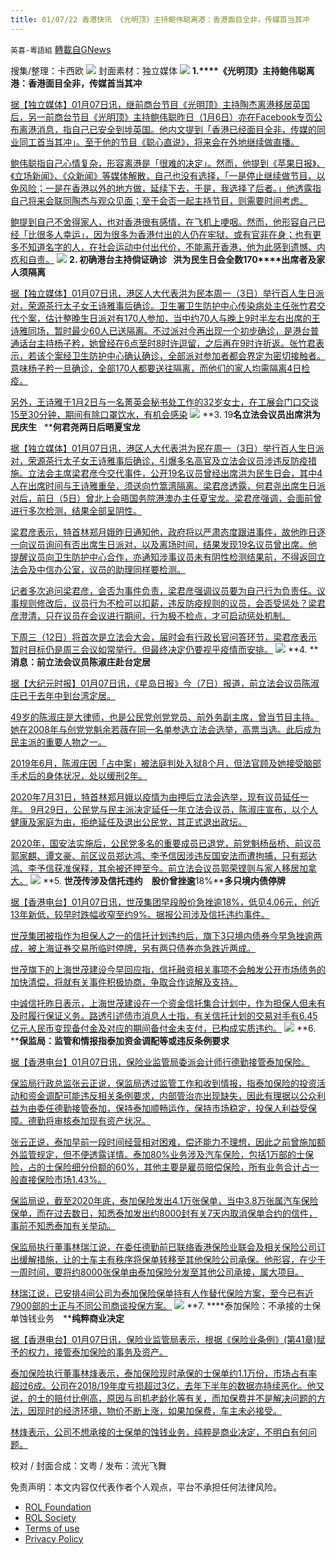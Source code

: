 ```yaml
---
title: 01/07/22 香港快讯 《光明顶》主持鲍伟聪离港：香港面目全非，传媒首当其冲
---
```

`英喜-粵語組` [轉載自GNews](https://gnews.org/zh-hans/1833063/)

搜集/整理：卡西欧
![](https://assets.gnews.org/wp-content/uploads/2022/01/0107fenmian.jpg)
封面素材：独立媒体
![](https://assets.gnews.org/wp-content/uploads/2022/01/Screen-Shot-2022-01-07-at-9.16.05-AM.png)
**1.****《光明顶》主持鲍伟聪离港：香港面目全非，传媒首当其冲**

[据【独立媒体】01月07日讯，继前商台节目《光明顶》主持陶杰离港移居英国后，另一前商台节目《光明顶》主持鲍伟聪昨日（1月6日）亦在Facebook专页公布离港消息，指自己已安全到埗英国。他内文提到「香港已经面目全非，传媒的同业同工首当其冲」。至于他的节目《聪心直说》，将来会在外地继续做直播。](https://www.inmediahk.net/node/政經/《光明頂》主持鮑偉聰離港：香港面目全非，傳媒首當其衝)

[鲍伟聪指自己心情复杂，形容离港是「很难的决定」。然而，他提到《苹果日报》、《立场新闻》、《众新闻》等媒体解散，自己也没有选择，「一是停止继续做节目，以免风险；一是在香港以外的地方做，延续下去，于是，我选择了后者。」他透露指自己将来会联同陶杰与观众见面；至于会否一起主持节目，则需要时间考虑。](https://www.inmediahk.net/node/政經/《光明頂》主持鮑偉聰離港：香港面目全非，傳媒首當其衝)

[鲍提到自己不舍得家人，也对香港很有感情，在飞机上哽咽。然而，他形容自己已经「比很多人幸运」，因为很多为香港付出的人仍在牢狱、或有官非在身；也有更多不知道名字的人，在社会运动中付出代价，不能离开香港，他为此感到遗憾、内疚和自责。](https://www.inmediahk.net/node/政經/《光明頂》主持鮑偉聰離港：香港面目全非，傳媒首當其衝)
![](https://assets.gnews.org/wp-content/uploads/2022/01/Screen-Shot-2022-01-07-at-9.16.12-AM.png)
**2. ****初确港台主持倘证确诊****   ****洪为民生日会全数****170****出席者及家人须隔离**

[据【独立媒体】01月07日讯，港区人大代表洪为民本周一（3日）举行百人生日派对，荣源茶行太子女王诗雅事后确诊。卫生署卫生防护中心传染病处主任张竹君交代个案，估计整晚生日派对有170人参加，当中约70人与晚上9时半左右出席的王诗雅同场，暂时最少60人已送隔离。不过派对今再出现一个初步确诊，是港台普通话台主持杨子矜，她曾经在6点至时8时许逗留，之后再在9时许折返。张竹君表示，若该个案经卫生防护中心确认确诊，全部派对参加者都会界定为密切接触者。意味杨子矜一旦确诊，全部170人都要送往隔离，而他们的家人均需隔离4日检疫。](https://www.inmediahk.net/node/政經/初確港台主持倘證確診-洪為民生日會全數170出席者及家人須隔離)

[另外，王诗雅于1月2日与一名菁英会秘书处工作的32岁女士，在工展会门口交谈15至30分钟，期间有除口罩饮水，有机会感染](https://www.inmediahk.net/node/政經/初確港台主持倘證確診-洪為民生日會全數170出席者及家人須隔離)
![](https://assets.gnews.org/wp-content/uploads/2022/01/Screen-Shot-2022-01-07-at-9.16.22-AM.png)
**3. 19****名立法会议员出席洪为民庆生****   ****何君尧两日后晤夏宝龙**

[据【独立媒体】01月07日讯，港区人大代表洪为民在周一（3日）举行百人生日派对，荣源茶行太子女王诗雅事后确诊，引爆多名高官及立法会议员涉违反防疫措施。立法会主席梁君彦今交代事件，公开19名议员曾经出席洪为民生日会，其中4人在出席时间与王诗雅重垒，须送向竹篙湾隔离。梁君彦透露，何君尧出席生日派对后，前日（5日）曾北上会晤国务院港澳办主任夏宝龙。梁君彦强调，会面前曾进行多次检测，结果全部呈阴性。](https://www.inmediahk.net/node/政經/19名立法會議員出席洪為民慶生-何君堯兩日後晤夏寶龍)

[梁君彦表示，特首林郑月娥昨日通知他，政府将以严肃态度跟进事件，故他昨日逐一向议员询问有否出席生日派对，以及离场时间，结果发现19名议员曾出席。他提醒议员向卫生防护中心合作，亦通知涉事议员未有阴性检测结果前，不得返回立法会及中信办公室，议员的助理同样要检测。](https://www.inmediahk.net/node/政經/19名立法會議員出席洪為民慶生-何君堯兩日後晤夏寶龍)

[记者多次追问梁君彦，会否为事件负责，梁君彦强调议员要为自己行为负责任。议事规则修改后，议员行为不检可以扣薪，违反防疫规则的议员，会否受惩处？梁君彦澄清，只在议员在会议进行期间，行为极不检点，才可启动惩处机制。](https://www.inmediahk.net/node/政經/19名立法會議員出席洪為民慶生-何君堯兩日後晤夏寶龍)

[下周三（12日）将首次是立法会大会，届时会有行政长官问答环节，梁君彦表示暂时目标仍是周三会议如常举行。但最终决定仍要视乎疫情而安排。](https://www.inmediahk.net/node/政經/19名立法會議員出席洪為民慶生-何君堯兩日後晤夏寶龍)
![](https://assets.gnews.org/wp-content/uploads/2022/01/Screen-Shot-2022-01-07-at-9.16.31-AM.png)
**4. ****消息：前立法会议员陈淑庄赴台定居**

[据【大纪元时报】01月07日讯，《星岛日报》今（7日）报道，前立法会议员陈淑庄已于去年中到台湾定居。](https://hk.epochtimes.com/news/2022-01-07/73216545)

[49岁的陈淑庄是大律师，也是公民党创党党员、前外务副主席，曾当节目主持。她在2008年与创党党魁余若薇在同一名单参选立法会选举，高票当选。此后成为民主派的重要人物之一。](https://hk.epochtimes.com/news/2022-01-07/73216545)

[2019年6月，陈淑庄因「占中案」被法庭判处入狱8个月，但法官顾及她接受脑部手术后的身体状况，处以缓刑2年。](https://hk.epochtimes.com/news/2022-01-07/73216545)

[2020年7月31日，特首林郑月娥以疫情为由押后立法会选举，现有议员延任一年。 9月29日，公民党与民主派决定延任一年立法会议员，陈淑庄宣布，以个人健康及家庭为由，拒绝延任及退出公民党，其正式退出政坛。](https://hk.epochtimes.com/news/2022-01-07/73216545)

[2020年，国安法实施后，公民党多名的重要成员已退党，前党魁杨岳桥、前议员郭家麒、谭文豪、前区议员郑达鸿、李予信因涉违反国安法而遭拘捕，只有郑达鸿、李予信获准保释，其余被还押至今。前立法会议员郭荣铿则与家人移居加拿大。](https://hk.epochtimes.com/news/2022-01-07/73216545)
![](https://assets.gnews.org/wp-content/uploads/2022/01/Screen-Shot-2022-01-07-at-9.16.42-AM.png)
**5. ****世茂传涉及信托违约　股价曾挫逾****18%****多只境内债停牌**

[据【香港电台】01月07日讯，世茂集团早段股价急挫逾18%，低见4.06元，创近13年新低，较早时跌幅收窄至约9%。据报公司涉及信托违约事件。](https://news.rthk.hk/rthk/ch/component/k2/1627770-20220107.htm)

[世茂集团被指作为担保人之一的信托计划违约后，旗下3只境内债券今早急挫逾两成，被上海证券交易所临时停牌，另有两只债券亦急跌近两成。](https://news.rthk.hk/rthk/ch/component/k2/1627770-20220107.htm)

[世茂旗下的上海世茂建设今早回应指，信托融资相关事项不会触发公开市场债务的加快清偿，将就有关事件积极协商，争取合作谅解及支持。](https://news.rthk.hk/rthk/ch/component/k2/1627770-20220107.htm)

[中诚信托昨日表示，上海世茂建设在一个资金信托集合计划中，作为担保人但未有及时履行保证义务。路透引述债市消息人士指，有关信托计划的交易对手有6.45亿元人民币变现备付金及对应的期间备付金未支付，已构成实质违约。](https://news.rthk.hk/rthk/ch/component/k2/1627770-20220107.htm)
![](https://assets.gnews.org/wp-content/uploads/2022/01/Screen-Shot-2022-01-07-at-9.16.51-AM.png)
**6. ****保监局：监管和情报指泰加资金调配等或违反条例要求**

[据【香港电台】01月07日讯，保险业监管局委派会计师行德勤接管泰加保险。](https://news.rthk.hk/rthk/ch/component/k2/1627819-20220107.htm)

[保监局行政总监张云正说，保监局透过监管工作和收到情报，指泰加保险的投资活动和资金调配可能违反相关条例要求，内部管治亦出现缺失，因此有理据以公众利益为由委任德勤接管泰加，保持泰加顺畅运作，保持市场稳定，投保人利益受保障。德勤将审核泰加现有资产状况。](https://news.rthk.hk/rthk/ch/component/k2/1627819-20220107.htm)

[张云正说，泰加早前一段时间经营相对困难，偿还能力不理想，因此之前曾施加额外监管规定，但不便透露详情。泰加80%业务涉及汽车保险，包括1万部的士保险，占的士保险细分份额的60%，其他主要是雇员赔偿保险，所有业务合计占一般直接保险市场1.43%。](https://news.rthk.hk/rthk/ch/component/k2/1627819-20220107.htm)

[保监局说，截至2020年底，泰加保险发出4.1万张保单，当中3.8万张属汽车保险保单，而在过去数日，知悉泰加发出约8000封有关7天内取消保单合约的信件，事前不知悉泰加有关举动。](https://news.rthk.hk/rthk/ch/component/k2/1627819-20220107.htm)

[保监局执行董事林瑞江说，在委任德勤前已联络香港保险业联会及相关保险公司订出缓解措施，让的士车主有秩序将保单转移至其他保险公司承保。他形容，在少于一周时间，要将约8000张保单由泰加保险分发至其他公司承接，属大项目。](https://news.rthk.hk/rthk/ch/component/k2/1627819-20220107.htm)

[林瑞江说，已安排4间公司为泰加保险保单持有人作替代保险方案，至今已有近7900部的士正与不同公司商谈投保方案。](https://news.rthk.hk/rthk/ch/component/k2/1627819-20220107.htm)
![](https://assets.gnews.org/wp-content/uploads/2022/01/Screen-Shot-2022-01-07-at-9.16.58-AM.png)
**7. ****泰加保险：不承接的士保单蚀钱业务　****纯粹商业决定**

[据【香港电台】01月07日讯，保险业监管局表示，根据《保险业条例》(第41章)赋予的权力，接管泰加保险的事务及资产。](https://news.rthk.hk/rthk/ch/component/k2/1627805-20220107.htm)

[泰加保险执行董事林烽表示，泰加保险现时承保的士保单约1.1万份，市场占有率超过6成。公司在2018/19年度亏损超过3亿，去年下半年的数据亦持续恶化。他又说，的士的赔付比例高，原因与司机老龄化等有关，而加保费并不是解决问题的方法，因现时的经济环境，物价不断上涨，如果加保费，车主未必接受。](https://news.rthk.hk/rthk/ch/component/k2/1627805-20220107.htm)

[林烽表示，公司不想承接的士保单的蚀钱业务，纯粹是商业决定，不明白有何问题。](https://news.rthk.hk/rthk/ch/component/k2/1627805-20220107.htm)

校对 / 封面合成：文粤 / 发布：流光飞舞

 

免责声明：本文内容仅代表作者个人观点，平台不承担任何法律风险。

- [ROL Foundation](https://rolfoundation.org/)
- [ROL Society](https://rolsociety.org/)
- [Terms of use](https://gnews.org/terms-of-use-3/)
- [Privacy Policy](https://gnews.org/privacy-policy/)
